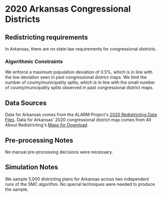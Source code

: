 # 2020 Arkansas Congressional Districts

## Redistricting requirements
In Arkansas, there are no state law requirements for congressional districts.

### Algorithmic Constraints
We enforce a maximum population deviation of 0.5%, which is in line with the low deviation seen in past congressional district maps.
We limit the number of county/municipality splits, which is in line with the small number of county/municipality splits observed in past congressional district maps.

## Data Sources
Data for Arkansas comes from the ALARM Project's [2020 Redistricting Data Files](https://alarm-redist.github.io/posts/2021-08-10-census-2020/).
Data for Arkansas' 2020 congressional district map comes from All About Redistricting's [Maps for Download](https://redistricting.lls.edu/mapdownload/).

## Pre-processing Notes
No manual pre-processing decisions were necessary.

## Simulation Notes
We sample 5,000 districting plans for Arkansas across two independent runs of the SMC algorithm.
No special techniques were needed to produce the sample.
